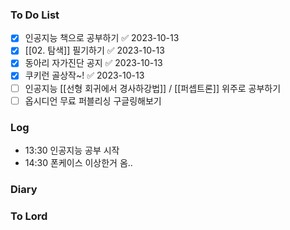 ### To Do List
- [x] 인공지능 책으로 공부하기 ✅ 2023-10-13
- [x] [[02. 탐색]] 필기하기 ✅ 2023-10-13
- [x] 동아리 자가진단 공지 ✅ 2023-10-13
- [x] 쿠키런 골상작~! ✅ 2023-10-13
- [ ] 인공지능 [[선형 회귀에서 경사하강법]] / [[퍼셉트론]] 위주로 공부하기
- [ ] 옵시디언 무료 퍼블리싱 구글링해보기
### Log
- 13:30 인공지능 공부 시작
- 14:30 폰케이스 이상한거 옴..
### Diary

### To Lord
